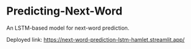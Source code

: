 # Predicting-Next-Word
An LSTM-based model for next-word prediction.

Deployed link: https://next-word-prediction-lstm-hamlet.streamlit.app/
